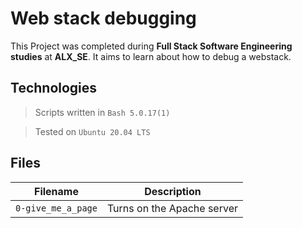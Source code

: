 # Web stack debugging
This Project was completed during **Full Stack Software Engineering studies** at **ALX_SE**. It aims to learn about how to debug a webstack.

## Technologies
> Scripts written in `Bash 5.0.17(1)`

> Tested on `Ubuntu 20.04 LTS`

## Files

| Filename | Description |
| -------- | ----------- |
| `0-give_me_a_page` | Turns on the Apache server |
